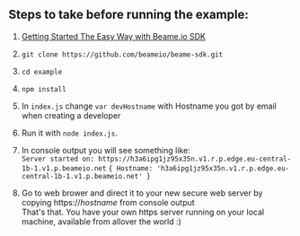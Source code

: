 ## Steps to take before running the example:

1. [Getting Started The Easy Way with Beame.io SDK](https://github.com/beameio/beame-sdk#getting-started-the-easy-way)
2. `git clone https://github.com/beameio/beame-sdk.git`
3. `cd example`
4. `npm install`
5. In `index.js` change `var devHostname` with Hostname you got by email when creating a developer
6. Run it with `node index.js`.
7. In console output you will see something like:  
`Server started on: https://h3a6ipg1jz95x35n.v1.r.p.edge.eu-central-1b-1.v1.p.beameio.net`
`{ Hostname: 'h3a6ipg1jz95x35n.v1.r.p.edge.eu-central-1b-1.v1.p.beameio.net' }`  

8. Go to web brower and direct it to your new secure web server by copying https://*hostname* from console output  
That's that. You have your own https server running on your local machine, available from allover the world :)

